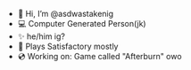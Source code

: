 - 👋 Hi, I’m @asdwastakenig
- 💻 Computer Generated Person(jk)
- ✨ he/him ig?
- 📀 Plays Satisfactory mostly
- 💿 Working on: Game called "Afterburn" owo

<!---
asdwastakenig/asdwastakenig is a ✨ special ✨ repository because its `README.md` (this file) appears on your GitHub profile.
You can click the Preview link to take a look at your changes.
--->
